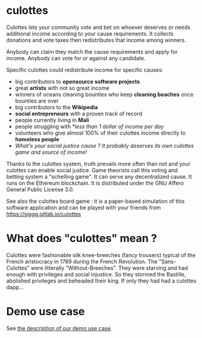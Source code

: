 # culottes

Culottes lets your community vote and bet on whoever deserves or needs additional income according to your cause requirements. It collects donations and vote taxes then redistributes that income among winners.

Anybody can claim they match the cause requirements and apply for income. Anybody can vote for or against any candidate.

Specific culottes could redistribute income for specific causes:

* big contributors to **opensource software projects**
* great **artists** with not so great income
* winners of oceans cleaning bounties who keep **cleaning beaches** once bounties are over
* big contributors to the **Wikipedia**
* **social entrepreneurs** with a proven track of record
* people currently living in **Mali**
* people struggling with **less than 1 dollar of income per day*
* volunteers who give almost 100% of their culottes income directly to **homeless people**
* _What's your social justice cause ? It probably deserves its own culottes game and source of income!_

Thanks to the culottes system, truth prevails more often than not and your culottes can enable social justice. Game theorists call this voting and betting system a "schelling game". It can serve any decentralized cause. It runs on the Ethereum blockchain. It is distributed under the GNU Affero General Public License 3.0.

See also the culottes board game : it is a paper-based simulation of this software application and can be played with your friends from https://siggg.gitlab.io/culottes

# What does "culottes" mean ?

Culottes were fashionable silk knee-breeches (fancy trousers) typical of the French aristocracy in 1789 during the French Revolution. The "Sans-Culottes" were litterally "Without-Breeches". They were starving and had enough with privileges and social injustice. So they stormed the Bastille, abolished privileges and beheaded their king. If only they had had a culottes dapp...

# Demo use case

See [the description of our demo use case](demo_use_case.md).
